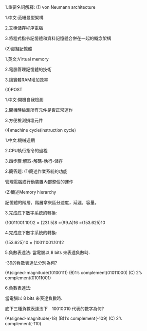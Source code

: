 1.重要名詞解釋:
(1) von Neumann architecture

1.中文:范紐曼型架構

2.又稱儲存程序電腦

3.將程式指令記憶體和資料記憶體合併在一起的概念架構

(2)虛擬記憶體

1.英文:Virtual memory

2.電腦管理記憶體的技術

3.讓實體RAM增加效率

(3)POST

1.中文:開機自我檢測

2.開機時檢測所有元件是否正常運作

3.方便檢測損壞元件

(4)machine cycle(instruction cycle)

1.中文:機械週期

2.CPU執行指令的過程

3.四步驟:解取-解碼-執行-儲存

2.簡答題:
(1)簡述作業系統的功能

管理電腦或行動裝置內部整個的運作

(2)簡述Memory hierarchy

記憶體的階層，階層拿來區分速度，延遲，容量。


3.完成底下數字系統的轉換:

(10011001.101)2  = (231.5)8  =(99.A)16 =(153.625)10

4.完成底下數字系統的轉換:

(153.625)10 = (10011001.101)2

5.負數表達法: 當電腦以 8 bits 來表達負數時.

-39的負數表達法分別為何?

(A)signed-magnitude(10100111)   (B)1’s complement(01011000)   (C) 2’s complement(01011001)

6.負數表達法:

當電腦以 8 bits 來表達負數時.

底下三種負數表達法下　10010010 代表的數字為何?

 (A)signed-magnitude(-18)   (B)1’s complement(-109)   (C) 2’s complement(-110)
